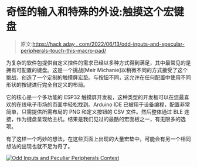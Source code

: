 # 奇怪的输入和特殊的外设:触摸这个宏键盘

> 原文:[https://hack aday . com/2022/06/13/odd-inputs-and-specular-peripherals-touch-this-macro-pad/](https://hackaday.com/2022/06/13/odd-inputs-and-peculiar-peripherals-touch-this-macro-pad/)

为复杂的软件包提供自定义控件的需求已经以多种方式得到满足，其中最常见的是拥有可配置的键盘。这是一个挑战[Meir Michanie]以稍微不同的方式接受了这个挑战，创造了一个定制的触摸屏宏垫。与按钮不同，这允许在任何配置中使用不同形状的按键进行完全自定义的布局。

它的核心是一个多功能的 ESP32 触摸屏开发板，这种类型的开发板可以在您最喜欢的在线电子市场的页面中轻松找到。Arduino IDE 已被用于设备编程，配置非常简单，只需提供所需布局的 PNG 和定义按钮的 CSV 文件。然后整体通过 BLE 连接，作为键盘呈现给主机。结果是我们见过的最酷的宏面板之一，有无限多的选项。

有了这样一个巧妙的想法，在这些页面上出现的大量宏垫中，可能会有另一个相同想法的出现也就不足为奇了。

[![Odd Inputs and Peculiar Peripherals Contest](../Images/4c1d0cbefc0219866bf706dbbac40818.png)](https://hackaday.io/contest/185414-odd-inputs-and-peculiar-peripherals)